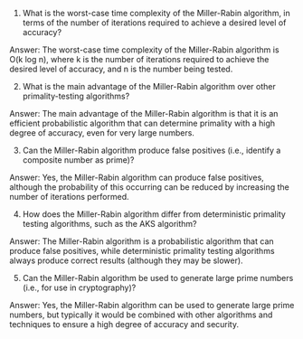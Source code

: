 1. What is the worst-case time complexity of the Miller-Rabin algorithm, in terms of the number of iterations required to achieve a desired level of accuracy?

Answer: The worst-case time complexity of the Miller-Rabin algorithm is O(k log n), where k is the number of iterations required to achieve the desired level of accuracy, and n is the number being tested. 

2. What is the main advantage of the Miller-Rabin algorithm over other primality-testing algorithms?

Answer: The main advantage of the Miller-Rabin algorithm is that it is an efficient probabilistic algorithm that can determine primality with a high degree of accuracy, even for very large numbers. 

3. Can the Miller-Rabin algorithm produce false positives (i.e., identify a composite number as prime)?

Answer: Yes, the Miller-Rabin algorithm can produce false positives, although the probability of this occurring can be reduced by increasing the number of iterations performed. 

4. How does the Miller-Rabin algorithm differ from deterministic primality testing algorithms, such as the AKS algorithm?

Answer: The Miller-Rabin algorithm is a probabilistic algorithm that can produce false positives, while deterministic primality testing algorithms always produce correct results (although they may be slower). 

5. Can the Miller-Rabin algorithm be used to generate large prime numbers (i.e., for use in cryptography)?

Answer: Yes, the Miller-Rabin algorithm can be used to generate large prime numbers, but typically it would be combined with other algorithms and techniques to ensure a high degree of accuracy and security.